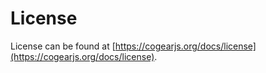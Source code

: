 # License

License can be found at [https://cogearjs.org/docs/license](https://cogearjs.org/docs/license).